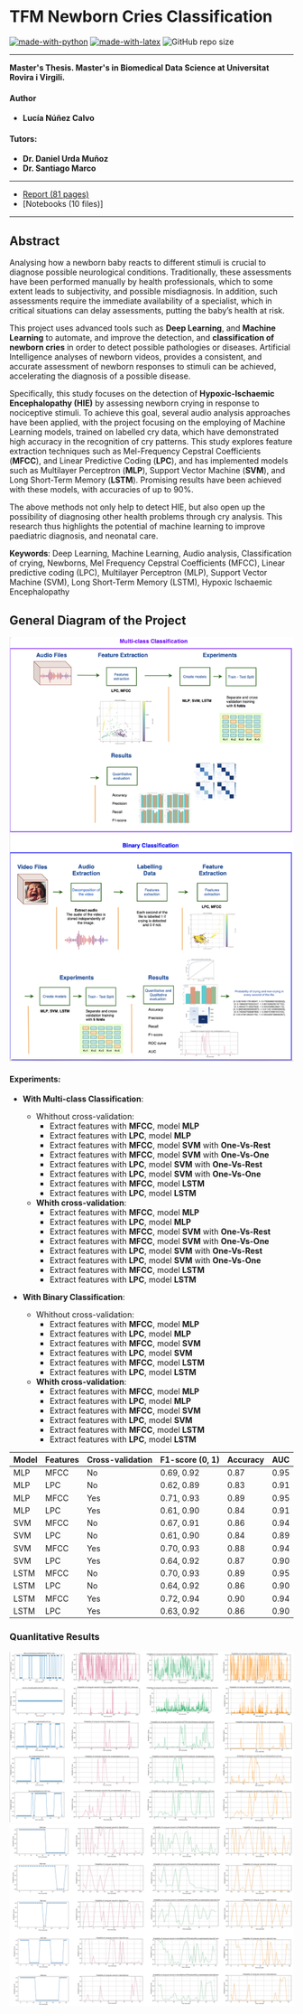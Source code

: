 # TFM Newborn Cries Classification

[![made-with-python](https://img.shields.io/badge/Coded%20with-Python-21496b.svg?style=for-the-badge&logo=Python)](https://www.python.org/)
[![made-with-latex](https://img.shields.io/badge/Documented%20with-LaTeX-4c9843.svg?style=for-the-badge&logo=Latex)](https://www.latex-project.org/)
![GitHub repo size](https://img.shields.io/github/repo-size/AdrianArnaiz/Brain-MRI-Denoiser-Autoencoder?style=for-the-badge&logo=Github)

***********

**Master's Thesis. Master's in Biomedical Data Science at Universitat Rovira i Virgili.**

#### Author
* **Lucía Núñez Calvo** 

#### Tutors: 
* **Dr. Daniel Urda Muñoz**
* **Dr. Santiago Marco** 

***************
* [Report (81 pages)](https://github.com/lnc1002/TFM-Newborn_Cries_Classification/blob/1806046903a4d8f420dd2c82541413d88430cc4b/doc/MT-MBDS.pdf)
* [Notebooks (10 files)]
***************

## Abstract
Analysing how a newborn baby reacts to different stimuli is crucial to diagnose possible neurological conditions. Traditionally, these assessments have been performed manually by health professionals, which to some extent leads to subjectivity, and possible misdiagnosis. In addition, such assessments require the immediate availability of a specialist, which in critical situations can delay assessments, putting the baby’s health at risk.

This project uses advanced tools such as **Deep Learning**, and **Machine Learning** to automate, and improve the detection, and **classification of newborn cries** in order to detect possible pathologies or diseases. Artificial Intelligence analyses of newborn videos, provides a consistent, and accurate assessment of newborn responses to stimuli can be achieved, accelerating the diagnosis of a possible disease.

Specifically, this study focuses on the detection of **Hypoxic-Ischaemic Encephalopathy (HIE)** by assessing newborn crying in response to nociceptive stimuli. To achieve this goal, several audio analysis approaches have been applied, with the project focusing on the employing of Machine Learning models, trained on labelled cry data, which have demonstrated high accuracy in the recognition of cry patterns.
This study explores feature extraction techniques such as Mel-Frequency Cepstral Coefficients (**MFCC**), and Linear Predictive Coding (**LPC**), and has implemented models such as Multilayer Perceptron (**MLP**), Support Vector Machine (**SVM**), and Long Short-Term Memory (**LSTM**). Promising results have been achieved with these models, with accuracies
of up to 90%.

The above methods not only help to detect HIE, but also open up the possibility of diagnosing other health problems through cry analysis. This research thus highlights the potential of machine learning to improve paediatric diagnosis, and neonatal care.



**Keywords**: Deep Learning, Machine Learning, Audio analysis, Classification of crying, Newborns, Mel Frequency Cepstral Coefficients (MFCC), Linear predictive coding (LPC), Multilayer Perceptron (MLP), Support Vector Machine (SVM), Long Short-Term Memory
(LSTM), Hypoxic Ischaemic Encephalopathy



## General Diagram of the Project
![](doc/figures/Project-Diagram.png)

#### Experiments:
* **With Multi-class Classification**:
    * Whithout cross-validation:
        * Extract features with **MFCC**, model **MLP**
        * Extract features with **LPC**, model **MLP**
        * Extract features with **MFCC**, model **SVM** with **One-Vs-Rest**
        * Extract features with **MFCC**, model **SVM** with **One-Vs-One**
        * Extract features with **LPC**, model **SVM** with **One-Vs-Rest**
        * Extract features with **LPC**, model **SVM** with **One-Vs-One**
        * Extract features with **MFCC**, model **LSTM**
        * Extract features with **LPC**, model **LSTM**
    * **Whith cross-validation**:
        * Extract features with **MFCC**, model **MLP**
        * Extract features with **LPC**, model **MLP**
        * Extract features with **MFCC**, model **SVM** with **One-Vs-Rest**
        * Extract features with **MFCC**, model **SVM** with **One-Vs-One**
        * Extract features with **LPC**, model **SVM** with **One-Vs-Rest**
        * Extract features with **LPC**, model **SVM** with **One-Vs-One**
        * Extract features with **MFCC**, model **LSTM**
        * Extract features with **LPC**, model **LSTM**
     
* **With Binary Classification**:
    * Whithout cross-validation:
        * Extract features with **MFCC**, model **MLP**
        * Extract features with **LPC**, model **MLP**
        * Extract features with **MFCC**, model **SVM** 
        * Extract features with **LPC**, model **SVM**
        * Extract features with **MFCC**, model **LSTM**
        * Extract features with **LPC**, model **LSTM**
    * **Whith cross-validation**:
        * Extract features with **MFCC**, model **MLP**
        * Extract features with **LPC**, model **MLP**
        * Extract features with **MFCC**, model **SVM**
        * Extract features with **LPC**, model **SVM**
        * Extract features with **MFCC**, model **LSTM**
        * Extract features with **LPC**, model **LSTM**



| Model | Features | Cross-validation | F1-score (0, 1) | Accuracy | AUC   |
|-------|----------|------------------|-----------------|----------|-------|
| MLP   | MFCC     | No               | 0.69, 0.92      | 0.87     | 0.95  |
| MLP   | LPC      | No               | 0.62, 0.89      | 0.83     | 0.91  |
| MLP   | MFCC     | Yes              | 0.71, 0.93      | 0.89     | 0.95  |
| MLP   | LPC      | Yes              | 0.61, 0.90      | 0.84     | 0.91  |
| SVM   | MFCC     | No               | 0.67, 0.91      | 0.86     | 0.94  |
| SVM   | LPC      | No               | 0.61, 0.90      | 0.84     | 0.89  |
| SVM   | MFCC     | Yes              | 0.70, 0.93      | 0.88     | 0.94  |
| SVM   | LPC      | Yes              | 0.64, 0.92      | 0.87     | 0.90  |
| LSTM  | MFCC     | No               | 0.70, 0.93      | 0.89     | 0.95  |
| LSTM  | LPC      | No               | 0.64, 0.92      | 0.86     | 0.90  |
| LSTM  | MFCC     | Yes              | 0.72, 0.94      | 0.90     | 0.94  |
| LSTM  | LPC      | Yes              | 0.63, 0.92      | 0.86     | 0.90  |


### Quanlitative Results
![](doc/figures/cualitative-results.png) 
![](doc/figures/clips.png) 

